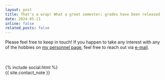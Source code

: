 ```yaml
---
layout: post
title: That's a wrap! What a great semester; grades have been released and reported.
date: 2024-05-11
inline: false
related_posts: false
---
```


Please feel free to keep in touch! If you happen to take any interest with any of the hobbies on [my personnel page](../../projects/1_project), feel free to reach out via [e-mail](mailto:k.ni@northeastern.edu).

<br>
<br>

<div class="social">
  <div class="contact-icons">
    {% include social.html %}
  </div>

  <div class="contact-note">
    {{ site.contact_note }}
  </div>
</div>
